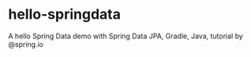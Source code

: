 # hello-springdata
A hello Spring Data demo with Spring Data JPA, Gradle, Java, tutorial by @spring.io
